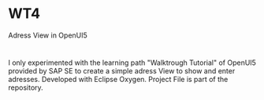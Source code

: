 # WT4
Adress View in OpenUI5
#
I only experimented with the learning path "Walktrough Tutorial" of OpenUI5 provided by SAP SE to create a simple adress View to show and enter adresses. 
Developed with Eclipse Oxygen. Project File is part of the repository.

